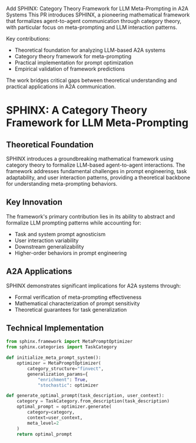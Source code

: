 Add SPHINX: Category Theory Framework for LLM Meta-Prompting in A2A Systems
This PR introduces SPHINX, a pioneering mathematical framework that formalizes agent-to-agent communication through category theory, with particular focus on meta-prompting and LLM interaction patterns.

Key contributions:
- Theoretical foundation for analyzing LLM-based A2A systems
- Category theory framework for meta-prompting
- Practical implementation for prompt optimization
- Empirical validation of framework predictions

The work bridges critical gaps between theoretical understanding and practical applications in A2A communication.
# SPHINX: A Category Theory Framework for LLM Meta-Prompting

## Theoretical Foundation
SPHINX introduces a groundbreaking mathematical framework using category theory to formalize LLM-based agent-to-agent interactions. The framework addresses fundamental challenges in prompt engineering, task adaptability, and user interaction patterns, providing a theoretical backbone for understanding meta-prompting behaviors.

## Key Innovation
The framework's primary contribution lies in its ability to abstract and formalize LLM prompting patterns while accounting for:
- Task and system prompt agnosticism
- User interaction variability
- Downstream generalizability
- Higher-order behaviors in prompt engineering

## A2A Applications
SPHINX demonstrates significant implications for A2A systems through:
- Formal verification of meta-prompting effectiveness
- Mathematical characterization of prompt sensitivity
- Theoretical guarantees for task generalization

## Technical Implementation
```python
from sphinx.framework import MetaPromptOptimizer
from sphinx.categories import TaskCategory

def initialize_meta_prompt_system():
    optimizer = MetaPromptOptimizer(
        category_structure="finvect",
        generalization_params={
            "enrichment": True,
            "stochastic": optimizer

def generate_optimal_prompt(task_description, user_context):
    category = TaskCategory.from_description(task_description)
    optimal_prompt = optimizer.generate(
        category=category,
        context=user_context,
        meta_level=2
    )
    return optimal_prompt
